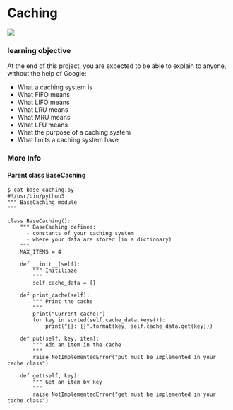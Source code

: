 # Caching

![](https://camo.githubusercontent.com/127cd770bb9da936cc9f5416af65131fad494c73864a87254d8a64c1ec56366b/68747470733a2f2f64336c6b63336e357468303178372e636c6f756466726f6e742e6e65742f77702d636f6e74656e742f75706c6f6164732f323032322f30382f32363031343530302f496d706c656d656e742d63616368696e672d6c617965722d696e2d776562332d70726f64756374732e706e67)

### learning objective
At the end of this project, you are expected to be able to explain to anyone, without the help of Google:

- What a caching system is
- What FIFO means
- What LIFO means
- What LRU means
- What MRU means
- What LFU means
- What the purpose of a caching system
- What limits a caching system have

### More Info
#### Parent class BaseCaching
```
$ cat base_caching.py
#!/usr/bin/python3
""" BaseCaching module
"""

class BaseCaching():
    """ BaseCaching defines:
      - constants of your caching system
      - where your data are stored (in a dictionary)
    """
    MAX_ITEMS = 4

    def __init__(self):
        """ Initiliaze
        """
        self.cache_data = {}

    def print_cache(self):
        """ Print the cache
        """
        print("Current cache:")
        for key in sorted(self.cache_data.keys()):
            print("{}: {}".format(key, self.cache_data.get(key)))

    def put(self, key, item):
        """ Add an item in the cache
        """
        raise NotImplementedError("put must be implemented in your cache class")

    def get(self, key):
        """ Get an item by key
        """
        raise NotImplementedError("get must be implemented in your cache class")

```